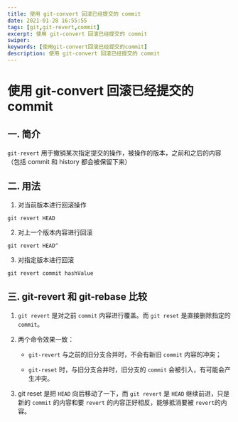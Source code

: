 ```yaml
---
title: 使用 git-convert 回滚已经提交的 commit
date: 2021-01-28 16:55:55
tags: [git,git-revert,commit]
excerpt: 使用 git-convert 回滚已经提交的 commit
swiper:
keywords: [使用git-convert回滚已经提交的commit]
description: 使用 git-convert 回滚已经提交的 commit
---
```


# 使用 git-convert 回滚已经提交的 commit

## 一. 简介

`git-revert` 用于撤销某次指定提交的操作，被操作的版本，之前和之后的内容（包括 commit 和 history 都会被保留下来）

## 二. 用法

1. 对当前版本进行回滚操作

```git
git revert HEAD           
```

2. 对上一个版本内容进行回滚

```git
git revert HEAD^   
```

3. 对指定版本进行回滚

```git
git revert commit hashValue
```

## 三. git-revert 和 git-rebase 比较

1. `git revert` 是对之前 `commit` 内容进行覆盖。而 `git reset` 是直接删除指定的 `commit`。

2. 两个命令效果一致：
   
   - `git-revert` 与之前的旧分支合并时，不会有新旧 `commit` 内容的冲突；
     
   - `git-reset` 时，与旧分支合并时，旧分支的 `commit` 会被引入，有可能会产生冲突。
    
3. git reset 是把 `HEAD` 向后移动了一下，而 `git revert` 是 `HEAD` 继续前进，只是新的 `commit` 的内容和要 `revert` 的内容正好相反，能够抵消要被 `revert`的内容。
